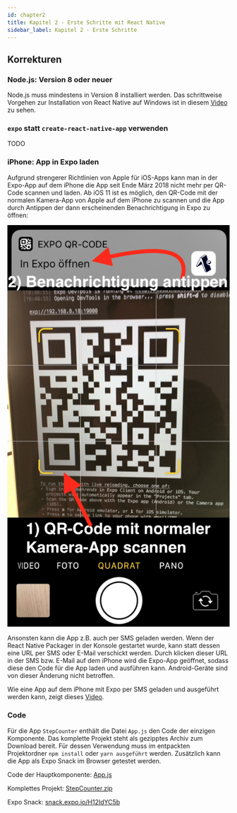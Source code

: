 ```yaml
---
id: chapter2
title: Kapitel 2 - Erste Schritte mit React Native
sidebar_label: Kapitel 2 - Erste Schritte
---
```


## Korrekturen

### Node.js: Version 8 oder neuer

Node.js muss mindestens in Version 8 installiert werden. Das schrittweise Vorgehen zur Installation von React Native auf Windows ist in diesem [Video](https://youtu.be/v4zmZV2uOkY) zu sehen.

### `expo` statt `create-react-native-app` verwenden

TODO

### iPhone: App in Expo laden

Aufgrund strengerer Richtlinien von Apple für iOS-Apps kann man in der Expo-App auf dem iPhone die App seit Ende März 2018 nicht mehr per QR-Code scannen und laden. Ab iOS 11 ist es möglich, den QR-Code mit der normalen Kamera-App von Apple auf dem iPhone zu scannen und die App durch Antippen der dann erscheinenden Benachrichtigung in Expo zu öffnen:   

![](/react-native-buch/img/Expo-iPhone.png)

Ansonsten kann die App z.B. auch per SMS geladen werden. Wenn der React Native Packager in der Konsole gestartet wurde, kann statt dessen eine URL per SMS oder E-Mail verschickt werden. Durch klicken dieser URL in der SMS bzw. E-Mail auf dem iPhone wird die Expo-App geöffnet, sodass diese den Code für die App laden und ausführen kann. Android-Geräte sind von dieser Änderung nicht betroffen.

Wie eine App auf dem iPhone mit Expo per SMS geladen und ausgeführt werden kann, zeigt dieses [Video](https://youtu.be/w76_znaypW0).

### Code

Für die App `StepCounter` enthält die Datei `App.js` den Code der einzigen Komponente. Das komplette Projekt steht als gezipptes Archiv zum Download bereit. Für dessen Verwendung muss im entpackten Projektordner `npm install` oder `yarn ausgeführt` werden. Zusätzlich kann die App als Expo Snack im Browser getestet werden.

Code der Hauptkomponente: [App.js](assets/chapter2/App.js)

Komplettes Projekt: [StepCounter.zip](assets/chapter2/StepCounter.zip)

Expo Snack: [snack.expo.io/H12IdYC5b](https://snack.expo.io/H12IdYC5b)
